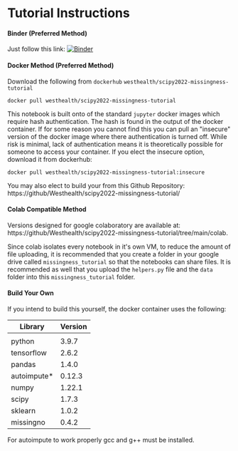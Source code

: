 # Tutorial Instructions

#### Binder (Preferred Method)

Just follow this link: [![Binder](https://mybinder.org/badge_logo.svg)](https://mybinder.org/v2/gh/WestHealth/scipy2022-missingness-tutorial/main)

#### Docker Method (Preferred Method)

Download the following from `dockerhub` `westhealth/scipy2022-missingness-tutorial`

```docker pull westhealth/scipy2022-missingness-tutorial```

This notebook is built onto of the standard `jupyter` docker images which require hash authentication. The hash is found in the output of the docker container. If for some reason you cannot find this you can pull an "insecure" version of the docker image where there authentication is turned off. While risk is minimal, lack of authentication means it is theoretically possible for someone to access your container.  If you elect the insecure option, download it from dockerhub:

```docker pull westhealth/scipy2022-missingness-tutorial:insecure```

You may also elect to build your from this Github Repository:  https://github/Westhealth/scipy2022-missingness-tutorial/

#### Colab Compatible Method

Versions designed for google colaboratory are available at: https://github/Westhealth/scipy2022-missingness-tutorial/tree/main/colab.

Since colab isolates every notebook in it's own VM, to reduce the amount of file uploading, it is recommended that you create a folder in your google drive called `missingness_tutorial` so that the notebooks can share files. It is recommended as well that you upload the `helpers.py` file and the `data` folder into this `missingness_tutorial` folder.

#### Build Your Own

If you intend to build this yourself, the docker container uses the following:

| Library     | Version |
| ----------- | ------- |
|             |         |
| python      | 3.9.7   |
| tensorflow  | 2.6.2   |
| pandas      | 1.4.0   |
| autoimpute* | 0.12.3  |
| numpy       | 1.22.1  |
| scipy       | 1.7.3   |
| sklearn     | 1.0.2   |
| missingno   | 0.4.2   |

For autoimpute to work properly gcc and g++ must be installed.
